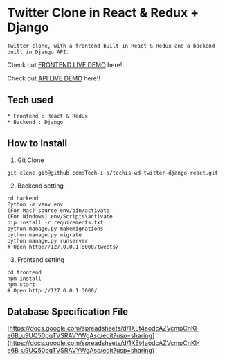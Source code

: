 # Twitter Clone in React & Redux + Django

```
Twitter clone, with a frontend built in React & Redux and a backend built in Django API.
```

Check out [FRONTEND LIVE DEMO](https://twitter-prod-frontend.herokuapp.com/) here!!

Check out [API LIVE DEMO](https://twitter-prod-backend.herokuapp.com/) here!!

## Tech used

```
* Frontend : React & Redux
* Backend : Django
```

## How to Install

1. Git Clone

```
git clone git@github.com:Tech-i-s/techis-wd-twitter-django-react.git
```

2. Backend setting

```
cd backend
Python -m venv env
(For Mac) source env/bin/activate
(For Windows) env/Scripts\activate
pip install -r requirements.txt
python manage.py makemigrations
python manage.py migrate
python manage.py runserver
# Open http://127.0.0.1:8000/tweets/
```

3. Frontend setting

```
cd frontend
npm install
npm start
# Open http://127.0.0.1:3000/
```

## Database Specification File

[https://docs.google.com/spreadsheets/d/1XEt4aodcAZVcmpCnKI-e6B_u9UQ50pqTVSRAVYWgAsc/edit?usp=sharing](https://docs.google.com/spreadsheets/d/1XEt4aodcAZVcmpCnKI-e6B_u9UQ50pqTVSRAVYWgAsc/edit?usp=sharing)
